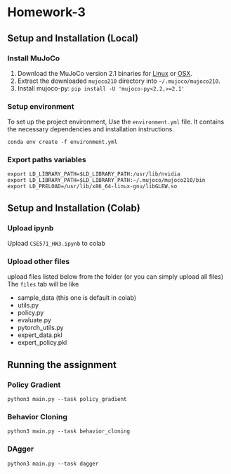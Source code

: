 # Homework-3

## Setup and Installation (Local)

### Install MuJoCo

1. Download the MuJoCo version 2.1 binaries for
   [Linux](https://mujoco.org/download/mujoco210-linux-x86_64.tar.gz) or
   [OSX](https://mujoco.org/download/mujoco210-macos-x86_64.tar.gz).
2. Extract the downloaded `mujoco210` directory into `~/.mujoco/mujoco210`.
3. Install mujoco-py: `pip install -U 'mujoco-py<2.2,>=2.1'`


### Setup environment

To set up the project environment, Use the `environment.yml` file. It contains the necessary dependencies and installation instructions.

    conda env create -f environment.yml
    
### Export paths variables

    export LD_LIBRARY_PATH=$LD_LIBRARY_PATH:/usr/lib/nvidia
    export LD_LIBRARY_PATH=$LD_LIBRARY_PATH:~/.mujoco/mujoco210/bin
    export LD_PRELOAD=/usr/lib/x86_64-linux-gnu/libGLEW.so

## Setup and Installation (Colab)

### Upload ipynb
Upload `CSE571_HW3.ipynb` to colab

### Upload other files
upload files listed below from the folder (or you can simply upload all files)
The `files` tab will be like
- sample_data (this one is default in colab)
- utils.py
- policy.py
- evaluate.py
- pytorch_utils.py
- expert_data.pkl
- expert_policy.pkl

## Running the assignment

### Policy Gradient
    python3 main.py --task policy_gradient
    
### Behavior Cloning
    python3 main.py --task behavior_cloning
    
### DAgger
    python3 main.py --task dagger
